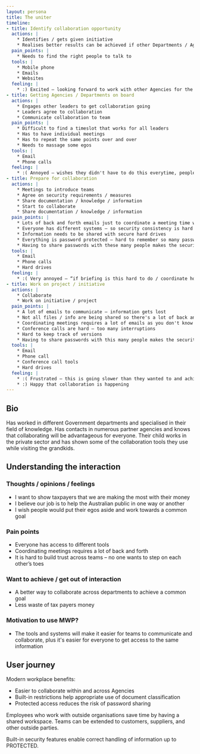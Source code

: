 ```yaml
---
layout: persona
title: The uniter
timeline:
- title: Identify collaboration opportunity
  actions: |
    * Identifies / gets given initiative
    * Realises better results can be achieved if other Departments / Agencies are involved
  pain_points: |
    * Needs to find the right people to talk to
  tools: |
    * Mobile phone
    * Emails
    * Websites
  feeling: |
    * :) Excited – looking forward to work with other Agencies for the Australian people
- title: Getting Agencies / Departments on board
  actions: |
    * Engages other leaders to get collaboration going
    * Leaders agree to collaboration
    * Communicate collaboration to team
  pain_points: |
    * Difficult to find a timeslot that works for all leaders
    * Has to have individual meetings 
    * Has to repeat the same points over and over
    * Needs to massage some egos
  tools: |
    * Email
    * Phone calls
  feeling: |
    * :( Annoyed – wishes they didn't have to do this everytime, people should be more open about collaborating
- title: Prepare for collaboration
  actions: |
    * Meetings to introduce teams
    * Agree on security requirements / measures
    * Share documentation / knowledge / information
    * Start to collaborate
    * Share documentation / knowledge / information
  pain_points: |
    * Lots of back and forth emails just to coordinate a meeting time where everyone can meet
    * Everyone has different systems – so security consistency is hard to achieve
    * Information needs to be shared with secure hard drives
    * Everything is password protected – hard to remember so many passwords
    * Having to share passwords with these many people makes the security measures pointless
  tools: |
    * Email
    * Phone calls
    * Hard drives
  feeling: |
    * :( Very annoyed – “if briefing is this hard to do / coordinate how can they expect for the project to run smoothly?”
- title: Work on project / initiative
  actions: |
    * Collaborate
    * Work on initiative / project
  pain_points: |
    * A lot of emails to communicate – information gets lost
    * Not all files / info are being shared so there's a lot of back and forth asking for things
    * Coordinating meetings requires a lot of emails as you don't know who is available when
    * Conference calls are hard – too many interruptions
    * Hard to keep track of versions
    * Having to share passwords with this many people makes the security measures pointless
  tools: |
    * Email
    * Phone call
    * Conference call tools
    * Hard drives
  feeling: |
    * :( Frustrated – this is going slower than they wanted to and achieving collaboration is hard
    * :) Happy that collaboration is happening
---
```


## Bio

Has worked in different Government departments and specialised in their field of knowledge. Has contacts in numerous partner agencies and knows that collaborating will be advantageous for everyone. Their child works in the private sector and has shown some of the collaboration tools they use while visiting the grandkids. 

## Understanding the interaction

### Thoughts / opinions / feelings

* I want to show taxpayers that we are making the most with their money
* I believe our job is to help the Australian public in one way or another
* I wish people would put their egos aside and work towards a common goal

### Pain points

* Everyone has access to different tools
* Coordinating meetings requires a lot of back and forth
* It is hard to build trust across teams – no one wants to step on each other’s toes

### Want to achieve / get out of interaction

* A better way to collaborate across departments to achieve a common goal
* Less waste of tax payers money

### Motivation to use MWP?

* The tools and systems will make it easier for teams to communicate and collaborate, plus it's easier for everyone to get access to the same information

## User journey

Modern workplace benefits:

* Easier to collaborate within and across Agencies
* Built-in restrictions help appropriate use of document classification
* Protected access reduces the risk of password sharing

Employees who work with outside organisations save time by having a shared workspace. Teams can be extended to customers, suppliers, and other outside parties.

Built-in security features enable correct handling of information up to PROTECTED.